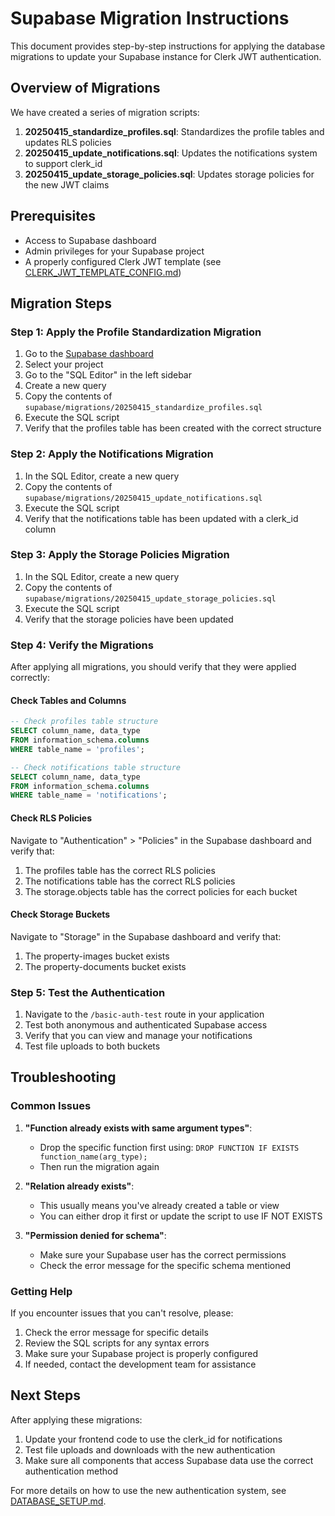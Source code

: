 # Supabase Migration Instructions

This document provides step-by-step instructions for applying the database migrations to update your Supabase instance for Clerk JWT authentication.

## Overview of Migrations

We have created a series of migration scripts:

1. **20250415_standardize_profiles.sql**: Standardizes the profile tables and updates RLS policies
2. **20250415_update_notifications.sql**: Updates the notifications system to support clerk_id
3. **20250415_update_storage_policies.sql**: Updates storage policies for the new JWT claims

## Prerequisites

- Access to Supabase dashboard
- Admin privileges for your Supabase project
- A properly configured Clerk JWT template (see [CLERK_JWT_TEMPLATE_CONFIG.md](./CLERK_JWT_TEMPLATE_CONFIG.md))

## Migration Steps

### Step 1: Apply the Profile Standardization Migration

1. Go to the [Supabase dashboard](https://app.supabase.com/)
2. Select your project
3. Go to the "SQL Editor" in the left sidebar
4. Create a new query
5. Copy the contents of `supabase/migrations/20250415_standardize_profiles.sql`
6. Execute the SQL script
7. Verify that the profiles table has been created with the correct structure

### Step 2: Apply the Notifications Migration

1. In the SQL Editor, create a new query
2. Copy the contents of `supabase/migrations/20250415_update_notifications.sql`
3. Execute the SQL script
4. Verify that the notifications table has been updated with a clerk_id column

### Step 3: Apply the Storage Policies Migration

1. In the SQL Editor, create a new query
2. Copy the contents of `supabase/migrations/20250415_update_storage_policies.sql`
3. Execute the SQL script
4. Verify that the storage policies have been updated

### Step 4: Verify the Migrations

After applying all migrations, you should verify that they were applied correctly:

#### Check Tables and Columns

```sql
-- Check profiles table structure
SELECT column_name, data_type 
FROM information_schema.columns 
WHERE table_name = 'profiles';

-- Check notifications table structure
SELECT column_name, data_type 
FROM information_schema.columns 
WHERE table_name = 'notifications';
```

#### Check RLS Policies

Navigate to "Authentication" > "Policies" in the Supabase dashboard and verify that:

1. The profiles table has the correct RLS policies
2. The notifications table has the correct RLS policies
3. The storage.objects table has the correct policies for each bucket

#### Check Storage Buckets

Navigate to "Storage" in the Supabase dashboard and verify that:

1. The property-images bucket exists
2. The property-documents bucket exists

### Step 5: Test the Authentication

1. Navigate to the `/basic-auth-test` route in your application
2. Test both anonymous and authenticated Supabase access
3. Verify that you can view and manage your notifications
4. Test file uploads to both buckets

## Troubleshooting

### Common Issues

1. **"Function already exists with same argument types"**:
   - Drop the specific function first using: `DROP FUNCTION IF EXISTS function_name(arg_type);`
   - Then run the migration again

2. **"Relation already exists"**:
   - This usually means you've already created a table or view
   - You can either drop it first or update the script to use IF NOT EXISTS

3. **"Permission denied for schema"**:
   - Make sure your Supabase user has the correct permissions
   - Check the error message for the specific schema mentioned

### Getting Help

If you encounter issues that you can't resolve, please:

1. Check the error message for specific details
2. Review the SQL scripts for any syntax errors
3. Make sure your Supabase project is properly configured
4. If needed, contact the development team for assistance

## Next Steps

After applying these migrations:

1. Update your frontend code to use the clerk_id for notifications
2. Test file uploads and downloads with the new authentication
3. Make sure all components that access Supabase data use the correct authentication method

For more details on how to use the new authentication system, see [DATABASE_SETUP.md](./DATABASE_SETUP.md).